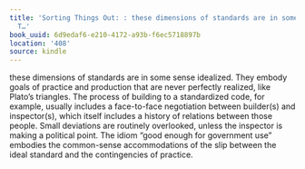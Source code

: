 ```yaml
---
title: 'Sorting Things Out: : these dimensions of standards are in some sense idealized.
  T…'
book_uuid: 6d9edaf6-e210-4172-a93b-f6ec5718897b
location: '408'
source: kindle
---
```


these dimensions of standards are in some sense idealized. They embody goals of practice and production that are never perfectly realized, like Plato’s triangles. The process of building to a standardized code, for example, usually includes a face-to-face negotiation between builder(s) and inspector(s), which itself includes a history of relations between those people. Small deviations are routinely overlooked, unless the inspector is making a political point. The idiom “good enough for government use” embodies the common-sense accommodations of the slip between the ideal standard and the contingencies of practice.
